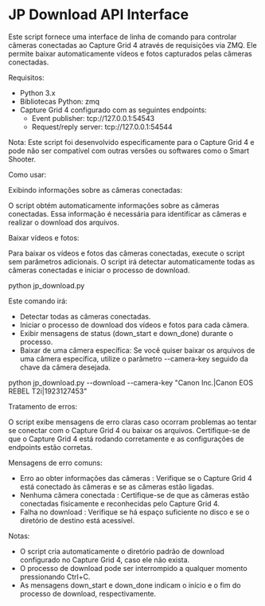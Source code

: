 # JP Download API Interface

Este script fornece uma interface de linha de comando para controlar câmeras conectadas ao Capture Grid 4 através de requisições via ZMQ. Ele permite baixar automaticamente vídeos e fotos capturados pelas câmeras conectadas.

Requisitos:

- Python 3.x
- Bibliotecas Python: zmq
- Capture Grid 4 configurado com as seguintes endpoints:
    - Event publisher: tcp://127.0.0.1:54543
    - Request/reply server: tcp://127.0.0.1:54544

Nota: Este script foi desenvolvido especificamente para o Capture Grid 4 e pode não ser compatível com outras versões ou softwares como o Smart Shooter. 

Como usar:

Exibindo informações sobre as câmeras conectadas:

O script obtém automaticamente informações sobre as câmeras conectadas. Essa informação é necessária para identificar as câmeras e realizar o download dos arquivos.

Baixar vídeos e fotos:

Para baixar os vídeos e fotos das câmeras conectadas, execute o script sem parâmetros adicionais. O script irá detectar automaticamente todas as câmeras conectadas e iniciar o processo de download.

python jp_download.py

Este comando irá:

- Detectar todas as câmeras conectadas.
- Iniciar o processo de download dos vídeos e fotos para cada câmera.
- Exibir mensagens de status (down_start e down_done) durante o processo.
- Baixar de uma câmera específica:
Se você quiser baixar os arquivos de uma câmera específica, utilize o parâmetro --camera-key seguido da chave da câmera desejada.

python jp_download.py --download --camera-key "Canon Inc.|Canon EOS REBEL T2i|1923127453"

Tratamento de erros:

O script exibe mensagens de erro claras caso ocorram problemas ao tentar se conectar com o Capture Grid 4 ou baixar os arquivos. Certifique-se de que o Capture Grid 4 está rodando corretamente e as configurações de endpoints estão corretas.

Mensagens de erro comuns:

- Erro ao obter informações das câmeras : Verifique se o Capture Grid 4 está conectado às câmeras e se as câmeras estão ligadas.
- Nenhuma câmera conectada : Certifique-se de que as câmeras estão conectadas fisicamente e reconhecidas pelo Capture Grid 4.
- Falha no download : Verifique se há espaço suficiente no disco e se o diretório de destino está acessível.

Notas:

- O script cria automaticamente o diretório padrão de download configurado no Capture Grid 4, caso ele não exista.
- O processo de download pode ser interrompido a qualquer momento pressionando Ctrl+C.
- As mensagens down_start e down_done indicam o início e o fim do processo de download, respectivamente.
